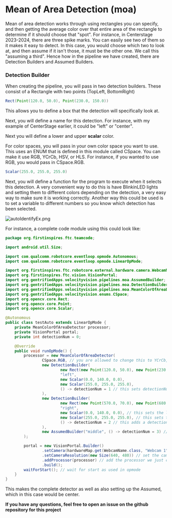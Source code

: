 # Mean of Area Detection (moa)

Mean of area detection works through using rectangles you can specify, and then getting the average color over that entire area of the rectangle to determine if it should choose that "spot". For instance, in Centerstage 2023-2024, there are three spike marks. You can easily see two of them so it makes it easy to detect. In this case, you would choose which two to look at, and then assume if it isn't those, it must be the other one. We call this "assuming a third". Hence how in the pipeline we have created, there are Detection Builders and Assumed Builders.

### Detection Builder

When creating the pipeline, you will pass in two detection builders. These consist of a Rectangle with two points (TopLeft, BottomRight)

```java
Rect(Point(120.0, 50.0), Point(230.0, 150.0))
```

This allows you to define a box that the detection will specifically look at.

Next, you will define a name for this detection. For instance, with my example of CenterStage earlier, it could be "left" or "center".

Next you will define a lower and upper **scalar** color.

For color spaces, you will pass in your own color space you want to use. This uses an ENUM that is defined in this module called CSpace. You can make it use RGB, YCrCb, HSV, or HLS. For instance, if you wanted to use RGB, you would pass in CSpace.RGB.

```java
Scalar(255.0, 255.0, 255.0)
```

Next, you will define a function for the program to execute when it selects this detection. A very convenient way to do this is have BlinkinLED lights and setting them to different colors depending on the detection, a very easy way to make sure it is working correctly. Another way this could be used is to set a variable to different numbers so you know which detection has been selected.

![autoIdentifyEx.png](autoIdentifyEx.png)

For instance, a complete code module using this could look like:

```java
package org.firstinspires.ftc.teamcode;

import android.util.Size;

import com.qualcomm.robotcore.eventloop.opmode.Autonomous;
import com.qualcomm.robotcore.eventloop.opmode.LinearOpMode;

import org.firstinspires.ftc.robotcore.external.hardware.camera.WebcamName;
import org.firstinspires.ftc.vision.VisionPortal;
import org.gentrifiedApps.velocityvision.pipelines.moa.AssumedBuilder;
import org.gentrifiedApps.velocityvision.pipelines.moa.DetectionBuilder;
import org.gentrifiedApps.velocityvision.pipelines.moa.MeanColorOfAreaDetector;
import org.gentrifiedApps.velocityvision.enums.CSpace;
import org.opencv.core.Rect;
import org.opencv.core.Point;
import org.opencv.core.Scalar;

@Autonomous
public class testAuto extends LinearOpMode {
    private MeanColorOfAreaDetector processor;
    private VisionPortal portal;
    private int detectionNum = 0;

    @Override
    public void runOpMode() {
        processor = new MeanColorOfAreaDetector(
                CSpace.RGB, // you are allowed to change this to YCrCb, HSV, or HLS
                new DetectionBuilder(
                        new Rect(new Point(120.0, 50.0), new Point(230.0, 150.0)),
                        "left",
                        new Scalar(0.0, 140.0, 0.0),
                        new Scalar(255.0, 255.0, 255.0),
                        () -> detectionNum = 1 // this sets detectionNum to 1
                ),
                new DetectionBuilder(
                        new Rect(new Point(570.0, 70.0), new Point(680.0, 170.0)), // this sets the rectangle
                        "right",
                        new Scalar(0.0, 140.0, 0.0), // this sets the lower bound of the color
                        new Scalar(255.0, 255.0, 255.0), // this sets the upper bound of the color
                        () -> detectionNum = 2 // this adds a detection builder named right, that also sets detectionNum to 2
                ),
                new AssumedBuilder("middle", () -> detectionNum = 3) // this adds an assumed builder named middle, that also sets detectionNum to 3
        );

        portal = new VisionPortal.Builder()
                .setCamera(hardwareMap.get(WebcamName.class, "Webcam 1")) // set camera name
                .setCameraResolution(new Size(640, 480)) // set the camera resolution
                .addProcessor(processor) // add the processor we just created
                .build();
        waitForStart(); // wait for start as used in opmode
    }
}
```

This makes the complete detector as well as also setting up the Assumed, which in this case would be center.

**If you have any questions, feel free to open an issue on the github repository for this project**
